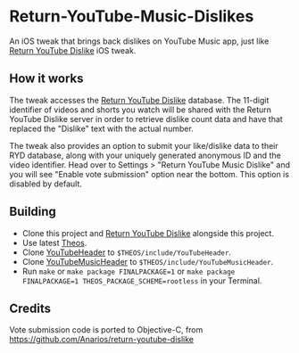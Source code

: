 # Return-YouTube-Music-Dislikes

An iOS tweak that brings back dislikes on YouTube Music app, just like [Return YouTube Dislike](https://github.com/PoomSmart/Return-YouTube-Dislikes) iOS tweak.

## How it works

The tweak accesses the [Return YouTube Dislike](https://www.returnyoutubedislike.com) database. The 11-digit identifier of videos and shorts you watch will be shared with the Return YouTube Dislike server in order to retrieve dislike count data and have that replaced the "Dislike" text with the actual number.

The tweak also provides an option to submit your like/dislike data to their RYD database, along with your uniquely generated anonymous ID and the video identifier. Head over to Settings > "Return YouTube Music Dislike" and you will see "Enable vote submission" option near the bottom. This option is disabled by default.

## Building

- Clone this project and [Return YouTube Dislike](https://github.com/PoomSmart/Return-YouTube-Dislikes) alongside this project.
- Use latest [Theos](https://github.com/theos/theos).
- Clone [YouTubeHeader](https://github.com/PoomSmart/YouTubeHeader) to `$THEOS/include/YouTubeHeader`.
- Clone [YouTubeMusicHeader](https://github.com/PoomSmart/YouTubeMusicHeader) to `$THEOS/include/YouTubeMusicHeader`.
- Run `make` or `make package FINALPACKAGE=1` or `make package FINALPACKAGE=1 THEOS_PACKAGE_SCHEME=rootless` in your Terminal.

## Credits

Vote submission code is ported to Objective-C, from https://github.com/Anarios/return-youtube-dislike
